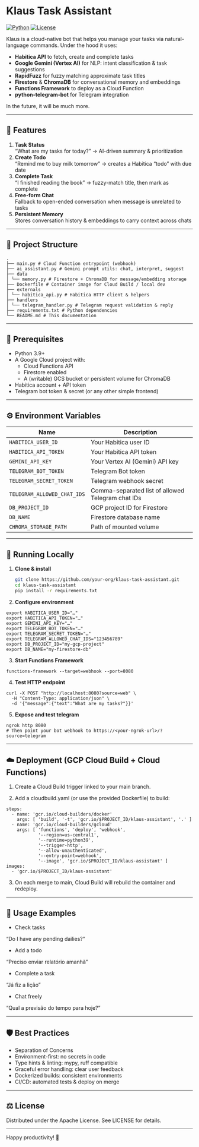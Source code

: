 # Klaus Task Assistant

[![Python](https://img.shields.io/badge/python-3.9+-blue)]()
[![License](https://img.shields.io/badge/license-MIT-green)]()

Klaus is a cloud-native bot that helps you manage your tasks via natural-language commands. Under the hood it uses:

- **Habitica API** to fetch, create and complete tasks 
- **Google Gemini (Vertex AI)** for NLP: intent classification & task suggestions  
- **RapidFuzz** for fuzzy matching approximate task titles  
- **Firestore** & **ChromaDB** for conversational memory and embeddings  
- **Functions Framework** to deploy as a Cloud Function  
- **python-telegram-bot** for Telegram integration

In the future, it will be much more.

---

## 🚀 Features

1. **Task Status**  
   “What are my tasks for today?” → AI-driven summary & prioritization  
2. **Create Todo**  
   “Remind me to buy milk tomorrow” → creates a Habitica “todo” with due date  
3. **Complete Task**  
   “I finished reading the book” → fuzzy-match title, then mark as complete  
4. **Free-form Chat**  
   Fallback to open-ended conversation when message is unrelated to tasks  
5. **Persistent Memory**  
   Stores conversation history & embeddings to carry context across chats  

---

## 📁 Project Structure

```
.
├── main.py # Cloud Function entrypoint (webhook)
├── ai_assistant.py # Gemini prompt utils: chat, interpret, suggest
├── data
│ └── memory.py # Firestore + ChromaDB for message/embedding storage
├── Dockerfile # Container image for Cloud Build / local dev
├── externals
│ └── habitica_api.py # Habitica HTTP client & helpers
├── handlers
│ └── telegram_handler.py # Telegram request validation & reply
├── requirements.txt # Python dependencies
└── README.md # This documentation
```

---

## 🔧 Prerequisites

- Python 3.9+  
- A Google Cloud project with:
  - Cloud Functions API  
  - Firestore enabled  
  - A (writable) GCS bucket or persistent volume for ChromaDB  
- Habitica account + API token  
- Telegram bot token & secret (or any other simple frontend)

---

## ⚙️ Environment Variables

| Name                          | Description                                        |
| ----------------------------- | -------------------------------------------------- |
| `HABITICA_USER_ID`            | Your Habitica user ID                              |
| `HABITICA_API_TOKEN`          | Your Habitica API token                            |
| `GEMINI_API_KEY`              | Your Vertex AI (Gemini) API key                    |
| `TELEGRAM_BOT_TOKEN`          | Telegram Bot token                                 |
| `TELEGRAM_SECRET_TOKEN`       | Telegram webhook secret                            |
| `TELEGRAM_ALLOWED_CHAT_IDS`   | Comma-separated list of allowed Telegram chat IDs  |
| `DB_PROJECT_ID`               | GCP project ID for Firestore                       |
| `DB_NAME`                     | Firestore database name                            |
| `CHROMA_STORAGE_PATH`         | Path of mounted volume                             |

---

## 🏡 Running Locally

1. **Clone & install**

   ```bash
   git clone https://github.com/your-org/klaus-task-assistant.git
   cd klaus-task-assistant
   pip install -r requirements.txt

2. **Configure environment**

```
export HABITICA_USER_ID="…"
export HABITICA_API_TOKEN="…"
export GEMINI_API_KEY="…"
export TELEGRAM_BOT_TOKEN="…"
export TELEGRAM_SECRET_TOKEN="…"
export TELEGRAM_ALLOWED_CHAT_IDS="123456789"
export DB_PROJECT_ID="my-gcp-project"
export DB_NAME="my-firestore-db"
```

3. **Start Functions Framework**

```
functions-framework --target=webhook --port=8080
```

4. **Test HTTP endpoint**

```
curl -X POST "http://localhost:8080?source=web" \
  -H "Content-Type: application/json" \
  -d '{"message":{"text":"What are my tasks?"}}'
```

5. **Expose and test telegram**

```
ngrok http 8080
# Then point your bot webhook to https://<your-ngrok-url>/?source=telegram
```

---

## ☁️ Deployment (GCP Cloud Build + Cloud Functions)

1. Create a Cloud Build trigger linked to your main branch.

2. Add a cloudbuild.yaml (or use the provided Dockerfile) to build:

```
steps:
  - name: 'gcr.io/cloud-builders/docker'
    args: [ 'build', '-t', 'gcr.io/$PROJECT_ID/klaus-assistant', '.' ]
  - name: 'gcr.io/cloud-builders/gcloud'
    args: [ 'functions', 'deploy', 'webhook',
            '--region=us-central1',
            '--runtime=python39',
            '--trigger-http',
            '--allow-unauthenticated',
            '--entry-point=webhook',
            '--image', 'gcr.io/$PROJECT_ID/klaus-assistant' ]
images:
  - 'gcr.io/$PROJECT_ID/klaus-assistant'
```

3. On each merge to main, Cloud Build will rebuild the container and redeploy.

---

## 📖 Usage Examples

- Check tasks

“Do I have any pending dailies?”

- Add a todo

“Preciso enviar relatório amanhã”

- Complete a task

“Já fiz a lição”

- Chat freely

“Qual a previsão do tempo para hoje?”

---

## 🛡️ Best Practices

- Separation of Concerns
- Environment-first: no secrets in code
- Type hints & linting: mypy, ruff compatible
- Graceful error handling: clear user feedback
- Dockerized builds: consistent environments
- CI/CD: automated tests & deploy on merge

---

## ⚖️ License

Distributed under the Apache License. See LICENSE for details.

---

Happy productivity! 🚀